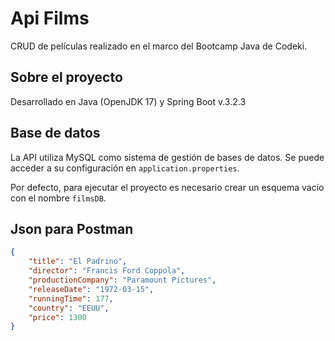 
# Api Films

CRUD de películas realizado en el marco del Bootcamp Java de Codeki.


## Sobre el proyecto

Desarrollado en Java (OpenJDK 17) y Spring Boot v.3.2.3

## Base de datos

La API utiliza MySQL como sistema de gestión de bases de datos. Se puede acceder a su configuración en `application.properties`.

Por defecto, para ejecutar el proyecto es necesario crear un esquema vacío con el nombre `filmsDB`.


## Json para Postman

```json
{
    "title": "El Padrino",
    "director": "Francis Ford Coppola",
    "productionCompany": "Paramount Pictures",
    "releaseDate": "1972-03-15",
    "runningTime": 177,
    "country": "EEUU",
    "price": 1300
}
```

